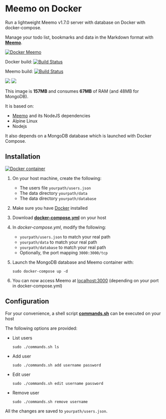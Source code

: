 # Meemo on Docker

Run a lightweight Meemo v1.7.0 server with database on Docker with docker-compose.

Manage your todo list, bookmarks and data in the Markdown format with [**Meemo**](https://github.com/nebulade/meemo).

[![Docker Meemo](https://github.com/qdm12/meemo/raw/master/readme/title.png)](https://hub.docker.com/r/qmcgaw/meemo/)

Docker build:
[![Build Status](https://travis-ci.org/qdm12/meemo.svg?branch=master)](https://travis-ci.org/qdm12/meemo)

Meemo build:
[![Build Status](https://travis-ci.org/nebulade/meemo.svg?branch=master)](https://travis-ci.org/nebulade/meemo)


[![](https://images.microbadger.com/badges/image/qmcgaw/meemo.svg)](https://microbadger.com/images/qmcgaw/meemo "Get your own image badge on microbadger.com")
[![](https://images.microbadger.com/badges/version/qmcgaw/meemo.svg)](https://microbadger.com/images/qmcgaw/meemo "Get your own version badge on microbadger.com")

This image is **157MB** and consumes **67MB** of RAM (and 48MB for MongoDB).

It is based on:
- [Meemo](https://github.com/nebulade/meemo) and its NodeJS dependencies
- Alpine Linux
- Nodejs

It also depends on a MongoDB database which is launched with Docker Compose.

## Installation

[![Docker container](https://github.com/qdm12/meemo/raw/master/readme/docker.png)](https://www.docker.com/)

1. On your host machine, create the following:
    - The users file `yourpath/users.json`
    - The data directory `yourpath/data`
    - The data directory `yourpath/database`
1. Make sure you have [Docker](https://docs.docker.com/install/) installed
1. Download [**docker-compose.yml**](https://raw.githubusercontent.com/qdm12/meemo/master/docker-compose.yml) on your host
1. In *docker-compose.yml*, modify the following:
    - `yourpath/users.json` to match your real path
    - `yourpath/data` to match your real path
    - `yourpath/database` to match your real path
    - Optionally, the port mapping `3000:3000/tcp`
1. Launch the MongoDB database and Meemo container with:

    ```
    sudo docker-compose up -d
    ```
    
1. You can now access Meemo at [localhost:3000](localhost:3000) (depending on your port in docker-compose.yml)

## Configuration

For your convenience, a shell script [**commands.sh**](https://raw.githubusercontent.com/qdm12/meemo/master/commands.sh) can be executed on your host

The following options are provided:
- List users

    ```shell   
    sudo ./commands.sh ls
    ```

- Add user

    ```shell   
    sudo ./commands.sh add username password
    ```

- Edit user

    ```shell   
    sudo ./commands.sh edit username password
    ```

- Remove user

    ```shell   
    sudo ./commands.sh remove username
    ```

All the changes are saved to `yourpath/users.json`.